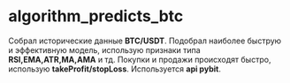 # algorithm_predicts_btc

Собрал исторические данные **BTC/USDT**. Подобрал наиболее быструю и эффективную модель, использую признаки типа **RSI,EMA,ATR,MA,AMA** и тд.
Покупки и продажи происходят быстро, использую **takeProfit/stopLoss**. Используется **api pybit**.
